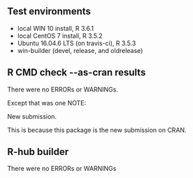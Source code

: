 ## Test environments
* local WIN 10 install, R 3.6.1
* local CentOS 7 install, R 3.5.2
* Ubuntu 16.04.6 LTS (on travis-ci), R 3.5.3 
* win-builder (devel, release, and oldrelease)

## R CMD check --as-cran results
There were no ERRORs or WARNINGs. 

Except that was one NOTE:

New submission.

This is because this package is the new submission on CRAN.

## R-hub builder
There were no ERRORs or WARNINGs
